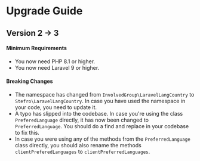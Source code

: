 # Upgrade Guide

## Version 2 -> 3

#### Minimum Requirements

* You now need PHP 8.1 or higher.
* You now need Laravel 9 or higher.

#### Breaking Changes

* The namespace has changed from `InvolvedGroup\LaravelLangCountry` to `Stefro\LaravelLangCountry`. In case you have
  used the namespace in your code, you need to update it.
* A typo has slipped into the codebase. In case you're using the class `PreferedLanguage` directly, it has now been
  changed to `PreferredLanguage`. You should do a find and replace in your codebase to fix this.
* In case you were using any of the methods from the `PreferredLanguage` class directly, you should also rename the
  methods `clientPreferedLanguages` to `clientPreferredLanguages`.
